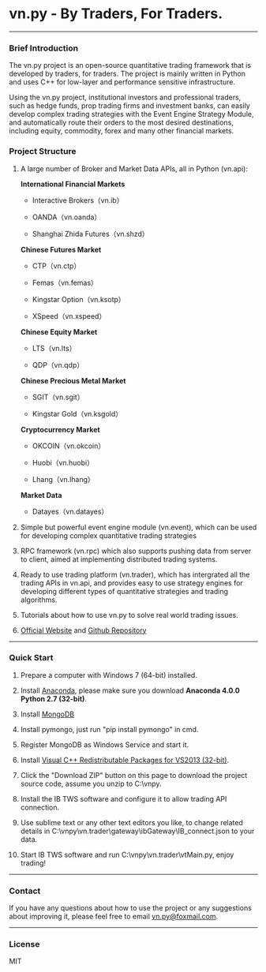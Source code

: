 # vn.py - By Traders, For Traders.

---

### Brief Introduction

The vn.py project is an open-source quantitative trading framework that is developed by traders, for traders. The project is mainly written in Python and uses C++ for low-layer and performance sensitive infrastructure. 

Using the vn.py project, institutional investors and professional traders, such as hedge funds, prop trading firms and investment banks, can easily develop complex trading strategies with the Event Engine Strategy Module, and automatically route their orders to the most desired destinations, including equity, commodity, forex and many other financial markets. 


### Project Structure

1. A large number of Broker and Market Data APIs, all in Python (vn.api):

	**International Financial Markets**

	- Interactive Brokers（vn.ib）

	- OANDA（vn.oanda）
	
	- Shanghai Zhida Futures（vn.shzd）

	**Chinese Futures Market**

	- CTP（vn.ctp）

	- Femas（vn.femas）

	- Kingstar Option（vn.ksotp）

	- XSpeed（vn.xspeed）


	**Chinese Equity Market**

	- LTS（vn.lts）
	
	- QDP（vn.qdp）
	

	**Chinese Precious Metal Market**

	- SGIT（vn.sgit）

	- Kingstar Gold（vn.ksgold）


	**Cryptocurrency Market**

	- OKCOIN（vn.okcoin）
	
	- Huobi（vn.huobi）

	- Lhang（vn.lhang）

	**Market Data**

	- Datayes（vn.datayes）

2. Simple but powerful event engine module (vn.event), which can be used for developing complex quantitative trading strategies

3. RPC framework (vn.rpc) which also supports pushing data from server to client, aimed at implementing distributed trading systems.

4. Ready to use trading platform (vn.trader), which has intergrated all the trading APIs in vn.api, and provides easy to use strategy engines for developing different types of quantitative strategies and trading algorithms.

5. Tutorials about how to use vn.py to solve real world trading issues.

6. [Official Website](http://vnpy.org) and [Github Repository](http://www.github.com/vnpy/vnpy)


---
### Quick Start

1. Prepare a computer with Windows 7 (64-bit) installed.

2. Install [Anaconda](http://www.continuum.io/downloads), please make sure you download **Anaconda 4.0.0 Python 2.7 (32-bit)**.

3. Install [MongoDB](https://www.mongodb.org/downloads#production)

4. Install pymongo, just run "pip install pymongo" in cmd.

5. Register MongoDB as Windows Service and start it.

6. Install [Visual C++  Redistributable Packages for VS2013 (32-bit)](https://www.microsoft.com/en-gb/download/details.aspx?id=40784).

7. Click the "Download ZIP" button on this page to download the project source code, assume you unzip to C:\vnpy.

8. Install the IB TWS software and configure it to allow trading API connection.

9. Use sublime text or any other text editors you like, to change related details in C:\vnpy\vn.trader\gateway\ibGateway\IB_connect.json to your data.

10. Start IB TWS software and run C:\vnpy\vn.trader\vtMain.py, enjoy trading!

---
### Contact

If you have any questions about how to use the project or any suggestions about improving it, please feel free to email vn.py@foxmail.com.

---
### License
MIT

